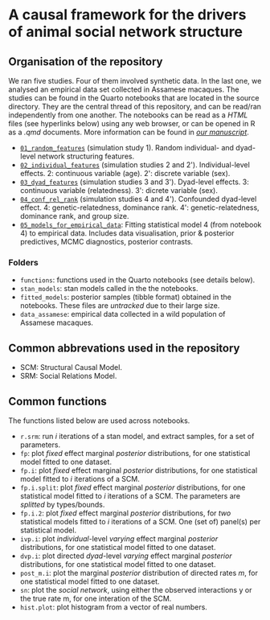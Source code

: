# A causal framework for the drivers of animal social network structure

## Organisation of the repository
We ran five studies. 
Four of them involved synthetic data. 
In the last one, we analysed an empirical data set collected in Assamese macaques.
The studies can be found in the Quarto notebooks that are located in the source directory. 
They are the central thread of this repository, and can be read/ran independently from one another.
The notebooks can be read as a _HTML_ files (see hyperlinks below) using any web browser, or can be opened in R as a _.qmd_ documents.
More information can be found in [*our manuscript*](https://www.biorxiv.org/content/10.1101/2024.06.26.600748v2).

-   [`01_random_features`](https://htmlpreview.github.io/?https://github.com/BenKawam/causal_framework_ASN_structure/blob/main/01_random_features.html) (simulation study 1). Random individual- and dyad-level network structuring features.
-   [`02_individual_features`](https://htmlpreview.github.io/?https://github.com/BenKawam/causal_framework_ASN_structure/blob/main/02_individual_features.html) (simulation studies 2 and 2'). Individual-level effects. 2: continuous variable (age). 2': discrete variable (sex).
-   [`03_dyad_features`](https://htmlpreview.github.io/?https://github.com/BenKawam/causal_framework_ASN_structure/blob/main/03_dyad_features.html) (simulation studies 3 and 3'). Dyad-level effects. 3: continuous variable (relatedness). 3': dicrete variable (sex).
-   [`04_conf_rel_rank`](https://htmlpreview.github.io/?https://github.com/BenKawam/causal_framework_ASN_structure/blob/main/04_conf_rel_rank.html) (simulation studies 4 and 4'). Confounded dyad-level effect. 4: genetic-relatedness, dominance rank. 4': genetic-relatedness, dominance rank, and group size.
-   [`05_models_for_empirical_data`](https://htmlpreview.github.io/?https://github.com/BenKawam/causal_framework_ASN_structure/blob/main/05_models_for_empirical_data.html): Fitting statistical model 4 (from notebook 4) to empirical data. Includes data visualisation, prior & posterior predictives, MCMC diagnostics, posterior contrasts.

### Folders
- `functions`: functions used in the Quarto notebooks (see details below).
- `stan_models`: stan models called in the the notebooks.
- `fitted_models`: posterior samples (tibble format) obtained in the notebooks. These files are *untracked* due to their large size.
- `data_assamese`: empirical data collected in a wild population of Assamese macaques.


## Common abbrevations used in the repository
-  SCM: Structural Causal Model.
-  SRM: Social Relations Model.


## Common functions
The functions listed below are used across notebooks.
-   `r.srm`: run *i* iterations of a stan model, and extract samples, for a set of parameters.
-   `fp`: plot *fixed* effect marginal *posterior* distributions, for one statistical model fitted to one dataset.
-   `fp.i`: plot *fixed* effect marginal *posterior* distributions, for one statistical model fitted to *i* iterations of a SCM.
-   `fp.i.split`: plot *fixed* effect marginal *posterior* distributions, for one statistical model fitted to *i* iterations of a SCM. The parameters are _splitted_ by types/bounds.
-   `fp.i.2`: plot *fixed* effect marginal *posterior* distributions, for *two* statistical models fitted to *i* iterations of a SCM. One (set of) panel(s) per statistical model.
-   `ivp.i`: plot *individual*-level *varying* effect marginal *posterior* distributions, for one statistical model fitted to one dataset.
-   `dvp.i`: plot directed *dyad*-level *varying* effect marginal *posterior* distributions, for one statistical model fitted to one dataset.
-   `post_m.i`: plot the marginal *posterior* distribution of directed rates *m*, for one statistical model fitted to one dataset.
-   `sn`: plot the *social network*, using either the observed interactions y or the true rate m, for one interation of the SCM.
-   `hist.plot`: plot histogram from a vector of real numbers.

